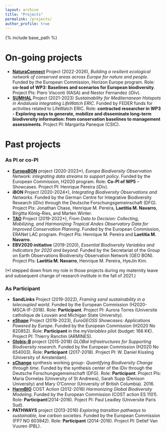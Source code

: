 ```yaml
---
layout: archive
title: "Projects"
permalink: /projects/
author_profile: true
---
```


{% include base_path %}

On-going projects
======
* [**NaturaConnect**](https://naturaconnect.eu/) Project (2022-2026), <i>Building a resilient ecological network of conserved areas across Europe for nature and people</i>. Funded by the European Commission, Horizon Europe program. Role: **co-lead of WP3: Baselines and scenarios for European biodiversity**. Project PIs: Piero Visconti (IIASA) and Nestor Fernandez (iDiv).
* [**SUMHAL**](https://lifewatcheric-sumhal.csic.es/en/) Project (2021-2023) <i>Sustainability for Mediterranean Hotspots in Andalusia integrating LifeWatch ERIC</i>. Funded by FEDER funds for activities related to LifeWatch ERIC. Role: **contracted researcher in WP3 - Exploring ways to generate, mobilize and disseminate long-term biodiversity information: from conservation baselines to management assessments**. Project PI: Margarita Paneque (CSIC).

Past projects
======
### As PI or co-PI
* [**EuropaBON**](https://europabon.org/) project (2020-2023*), <i>Europa Biodiversity Observation Network: integrating data streams to support policy</i>. Funded by the European Commission, H2020 program. Role: **Co-PI of WP5** – Showcases. Project PI: Henrique Pereira (iDiv).
* **iBON** Project (2020-2024*), <i>Integrating Biodiversity Observations and Networks</i>. Funded by the German Centre for Integrative Biodiversity Research (iDiv) through the Deutsche Forschungsgemeinschaft (DFG). Project PIs: Jonathan Chase, Henrique M. Pereira, **Laetitia M. Navarro**, Birgitta König-Ries, and Marten Winter.
* [**TAO**](https://geobon.org/about/projects/tao-tropical-andes-observatory/) Project (2019-2022*), <i>From Data to Decision: Collecting, Mobilizing, and Harmonizing Tropical Andes Observatory Data for Improved Conservation Planning</i>. Funded by the European Commission, ERANet LAC program. Project PIs: Henrique M. Pereira and **Laetitia M. Navarro**.
* **EBV2020 initiative** (2019-2020), <i>Essential Biodiversity Variables and Indicators for 2020 and beyond</i>. Funded by the Secretariat of the Group on Earth Observations Biodiversity Observation Network (GEO BON). Project PIs: **Laetitia M. Navarro**, Henrique M. Pereira, HyeJin Kim.

(*I stepped down from my role in those projects during my maternity leave and subsequent change of research institute in the fall of 2021.)

### As Participant
* **SandLinks** Project (2019-2022), <i>Framing sand sustainability in a telecoupled world</i>. Funded by the European Commission (H2020-MSCA-IF-2018). Role: **Participant**. Project PI: Aurora Torres (Universite catholique de Louvain and Michigan State University).
* [**eShape**](https://e-shape.eu/) Project (2019-2023), <i> EuroGEOSS Showcases: Applications Powered by Europe</i>. Funded by the European Commission (H2020 No 820852). Role: **Participant** in the <i>myVariables</i> pilot (budget: 166 K€). Project PI: Thierry Ranchin (ARMINES).
* [**Globis-B**](https://web.archive.org/web/20201102082845/https://www.globis-b.eu/) project (2015-2018) <i>GLOBal Infrastructures for Supporting Biodiversity research</i>. Funded by the European Commission (H2020 No 654003). Role: **Participant** (2017-2018). Project PI: W. Daniel Kissling (University of Amsterdam). 
* [**sChange**](https://www.idiv.de/en/schange.html) synthesis working group- <i>Quantifying Biodiversity Change through time</i>. Funded by the synthesis center of the iDiv through the Deutsche Forschungsgemeinschaft (DFG). Role: **Participant**. Project PIs: Maria Dornelas (University of St Andrews), Sarah Supp (Denison University) and Mary O’Connor (University of British Columbia). 2016.
* [**HarmBIO**](https://www.cost.eu/actions/ES1101/) COST Action (2012-2016) <i>Harmonizing Global Biodiversity Modeling</i>. Funded by the European Commission (COST action ES 1101). Role: **Participant**(2014-2016). Poject PI: Paul Leadley (Universite Paris Sud).
* **PATHWAYS** project (2013-2016) <i>Exploring transition pathways to sustainable, low carbon societies</i>. Funded by the European Commission (FP7 NO 603942). Role: **Participant** (2014-2016). Project PI: Detlef Van Vuuren (PBL).
